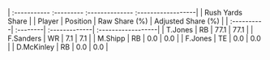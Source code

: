 | :----------- :--------- :-------------- :------------------|
|                      Rush Yards Share                      |
| Player     | Position | Raw Share (%) | Adjusted Share (%) |
| :----------| :--------| :-------------| :------------------|
| T.Jones    | RB       | 77.1          | 77.1               |
| F.Sanders  | WR       | 7.1           | 7.1                |
| M.Shipp    | RB       | 0.0           | 0.0                |
| F.Jones    | TE       | 0.0           | 0.0                |
| D.McKinley | RB       | 0.0           | 0.0                |